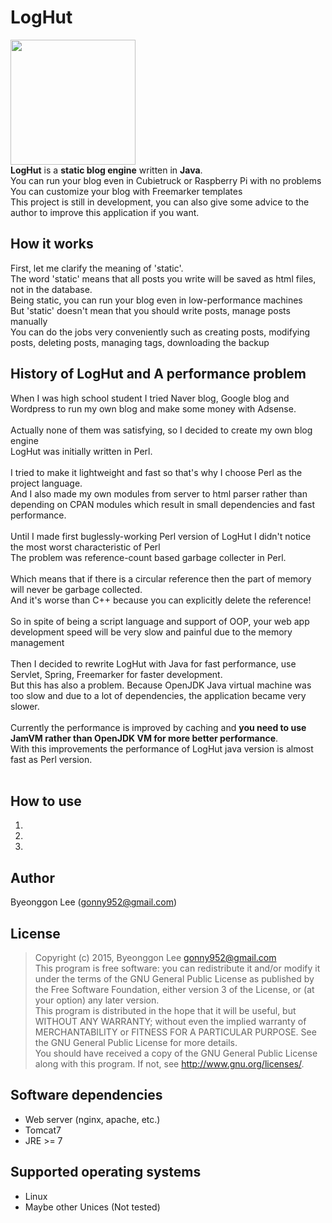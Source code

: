 LogHut
==
<img src="http://i.imgur.com/jJH0lza.png" width="200px" height="200px"/><br/>
**LogHut** is a **static blog engine** written in **Java**.<br/>
You can run your blog even in Cubietruck or Raspberry Pi with no problems<br>
You can customize your blog with Freemarker templates<br/>
This project is still in development, you can also give some advice to the author to improve this application if you want.<br/>

How it works
--
First, let me clarify the meaning of 'static'.<br/>
The word 'static' means that all posts you write will be saved as html files, not in the database.<br/>
Being static, you can run your blog even in low-performance machines<br/>
But 'static' doesn't mean that you should write posts, manage posts manually<br/>
You can do the jobs very conveniently such as creating posts, modifying posts, deleting posts, managing tags, downloading the backup<br/>

History of LogHut and A performance problem
--
When I was high school student I tried Naver blog, Google blog and Wordpress to run my own blog and make some money with Adsense.<br/><br/>
Actually none of them was satisfying, so I decided to create my own blog engine<br/>
LogHut was initially written in Perl.<br/><br/>
I tried to make it lightweight and fast so that's why I choose Perl as the project language.<br/>
And I also made my own modules from server to html parser rather than depending on CPAN modules which result in small dependencies and fast performance.<br/><br/>
Until I made first buglessly-working Perl version of LogHut I didn't notice the most worst characteristic of Perl<br/>
The problem was reference-count based garbage collecter in Perl.<br/><br/>
Which means that if there is a circular reference then the part of memory will never be garbage collected.<br/>
And it's worse than C++ because you can explicitly delete the reference!<br/><br/>
So in spite of being a script language and support of OOP, your web app development speed will be very slow and painful due to the memory management<br/><br/>
Then I decided to rewrite LogHut with Java for fast performance, use Servlet, Spring, Freemarker for faster development.<br/>
But this has also a problem. Because OpenJDK Java virtual machine was too slow and due to a lot of dependencies, the application became very slower.<br/><br/>
Currently the performance is improved by caching and **you need to use JamVM rather than OpenJDK VM for more better performance**.<br/>
With this improvements the performance of LogHut java version is almost fast as Perl version.<br/><br/>

How to use
--
1.
2.
3.

Author
---
Byeonggon Lee (gonny952@gmail.com)

License
---
>Copyright (c) 2015, Byeonggon Lee <gonny952@gmail.com>
><br/>
>This program is free software: you can redistribute it and/or modify
>it under the terms of the GNU General Public License as published by
>the Free Software Foundation, either version 3 of the License, or
>(at your option) any later version.
><br/>
>This program is distributed in the hope that it will be useful,
>but WITHOUT ANY WARRANTY; without even the implied warranty of
>MERCHANTABILITY or FITNESS FOR A PARTICULAR PURPOSE.  See the
>GNU General Public License for more details.
><br/>
>You should have received a copy of the GNU General Public License
>along with this program.  If not, see <http://www.gnu.org/licenses/>.


Software dependencies
---
* Web server (nginx, apache, etc.)
* Tomcat7
* JRE >= 7

Supported operating systems
---
* Linux
* Maybe other Unices (Not tested)
